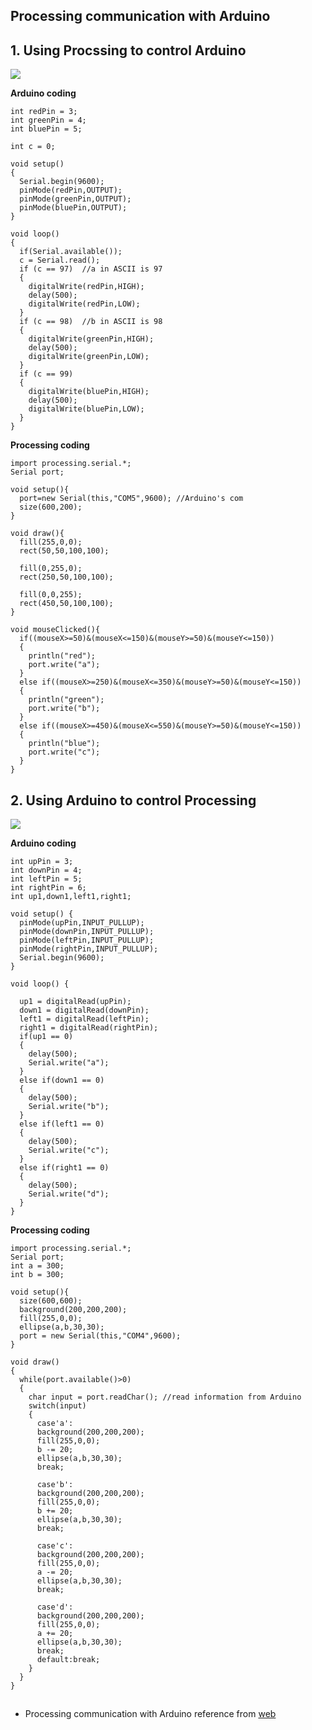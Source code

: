 ## Processing communication with Arduino
## 1. Using Procssing  to control Arduino
![](https://gitlab.com/picbed/bed/uploads/a5a0f850c9da291e0183bc4212d13edc/atp2.png)

**Arduino coding**
```
int redPin = 3;
int greenPin = 4;
int bluePin = 5;

int c = 0;

void setup()
{
  Serial.begin(9600);  
  pinMode(redPin,OUTPUT);
  pinMode(greenPin,OUTPUT);
  pinMode(bluePin,OUTPUT);
}

void loop()
{
  if(Serial.available());
  c = Serial.read();
  if (c == 97)  //a in ASCII is 97
  {
    digitalWrite(redPin,HIGH);   
    delay(500);
    digitalWrite(redPin,LOW); 
  }
  if (c == 98)  //b in ASCII is 98
  {
    digitalWrite(greenPin,HIGH);   
    delay(500);
    digitalWrite(greenPin,LOW);    
  }
  if (c == 99)  
  {
    digitalWrite(bluePin,HIGH);   
    delay(500);
    digitalWrite(bluePin,LOW);
  }
}

```
**Processing coding**
```
import processing.serial.*;
Serial port;

void setup(){
  port=new Serial(this,"COM5",9600); //Arduino's com
  size(600,200);
}

void draw(){
  fill(255,0,0);
  rect(50,50,100,100);
  
  fill(0,255,0);
  rect(250,50,100,100);
  
  fill(0,0,255);
  rect(450,50,100,100);  
}

void mouseClicked(){
  if((mouseX>=50)&(mouseX<=150)&(mouseY>=50)&(mouseY<=150))
  {
    println("red");
    port.write("a");
  }
  else if((mouseX>=250)&(mouseX<=350)&(mouseY>=50)&(mouseY<=150))
  {
    println("green");
    port.write("b");
  }
  else if((mouseX>=450)&(mouseX<=550)&(mouseY>=50)&(mouseY<=150))
  {
    println("blue");
    port.write("c");
  }
}

```


## 2. Using Arduino  to control Processing
![](https://gitlab.com/picbed/bed/uploads/ae08dcc49e8b1cdb1ba769f379c9069c/pta.png)

**Arduino coding**
```
int upPin = 3;
int downPin = 4;
int leftPin = 5;
int rightPin = 6; 
int up1,down1,left1,right1;

void setup() {
  pinMode(upPin,INPUT_PULLUP);
  pinMode(downPin,INPUT_PULLUP);
  pinMode(leftPin,INPUT_PULLUP);
  pinMode(rightPin,INPUT_PULLUP);
  Serial.begin(9600);  
}

void loop() {
  
  up1 = digitalRead(upPin);
  down1 = digitalRead(downPin);
  left1 = digitalRead(leftPin);
  right1 = digitalRead(rightPin);  
  if(up1 == 0)
  {
    delay(500);
    Serial.write("a");
  }
  else if(down1 == 0)
  {
    delay(500);
    Serial.write("b");
  }
  else if(left1 == 0)
  {
    delay(500);
    Serial.write("c");
  }
  else if(right1 == 0)
  {
    delay(500);
    Serial.write("d");
  }
}
```

**Processing coding**

```
import processing.serial.*;
Serial port;
int a = 300;
int b = 300;  

void setup(){
  size(600,600);
  background(200,200,200);
  fill(255,0,0);
  ellipse(a,b,30,30); 
  port = new Serial(this,"COM4",9600);
}

void draw()
{
  while(port.available()>0)
  {
    char input = port.readChar(); //read information from Arduino 
    switch(input)
    {
      case'a':      
      background(200,200,200);
      fill(255,0,0); 
      b -= 20; 
      ellipse(a,b,30,30); 
      break;
      
      case'b':      
      background(200,200,200);
      fill(255,0,0); 
      b += 20;
      ellipse(a,b,30,30);
      break;  
      
      case'c':      
      background(200,200,200);
      fill(255,0,0); 
      a -= 20;
      ellipse(a,b,30,30); 
      break;
      
      case'd':      
      background(200,200,200);
      fill(255,0,0); 
      a += 20;
      ellipse(a,b,30,30); 
      break;
      default:break;
    }
  }
}
```
##

* Processing communication with Arduino reference from  [web](https://blog.csdn.net/weixin_45037820/article/details/95666523) 
